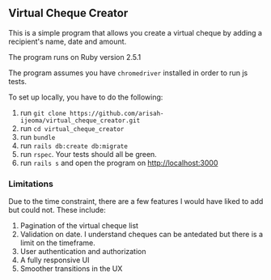 ## Virtual Cheque Creator

This is a simple program that allows you create a virtual cheque by adding a recipient's name, date and amount.

The program runs on Ruby version 2.5.1

The program assumes you have `chromedriver` installed in order to run js tests.

To set up locally, you have to do the following:

1. run `git clone https://github.com/arisah-ijeoma/virtual_cheque_creator.git`
2. run `cd virtual_cheque_creator`
1. run `bundle`
1. run `rails db:create db:migrate`
1. run `rspec`. Your tests should all be green.
1. run `rails s` and open the program on [http://localhost:3000](http://localhost:3000)

### Limitations

Due to the time constraint, there are a few features I would have liked to add but could not. These include:

1. Pagination of the virtual cheque list
1. Validation on date. I understand cheques can be antedated but there is a limit on the timeframe.
1. User authentication and authorization
1. A fully responsive UI
1. Smoother transitions in the UX
